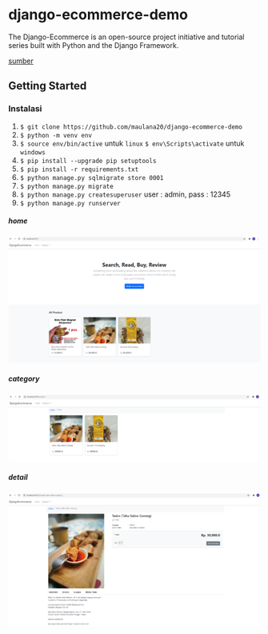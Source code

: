 # django-ecommerce-demo
The Django-Ecommerce is an open-source project initiative and tutorial series built with Python and the Django Framework.

[sumber](https://github.com/veryacademy/django-ecommerce-project)

## Getting Started

### Instalasi

1.  `$ git clone https://github.com/maulana20/django-ecommerce-demo`
2.  `$ python -m venv env`
3.  `$ source env/bin/active` untuk `linux` `$ env\Scripts\activate` untuk `windows`
4.  `$ pip install --upgrade pip setuptools`
5.  `$ pip install -r requirements.txt`
6.  `$ python manage.py sqlmigrate store 0001`
7.  `$ python manage.py migrate`
8.  `$ python manage.py createsuperuser` user : admin, pass : 12345
9.  `$ python manage.py runserver`

##### home
![home](https://github.com/maulana20/django-ecommerce-demo/blob/main/screens/home.png)

##### category
![category](https://github.com/maulana20/django-ecommerce-demo/blob/main/screens/category.png)

##### detail
![detail](https://github.com/maulana20/django-ecommerce-demo/blob/main/screens/detail.png)
